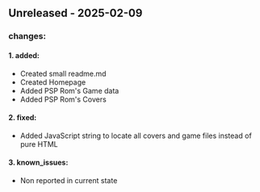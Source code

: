 ## Unreleased - 2025-02-09

### changes:

  #### 1. added:

- Created small readme.md 
- Created Homepage
- Added PSP Rom's Game data
- Added PSP Rom's Covers

 #### 2. fixed:

- Added JavaScript string to locate all covers and game files instead of pure HTML

 #### 3. known_issues:
    
- Non reported in current state
